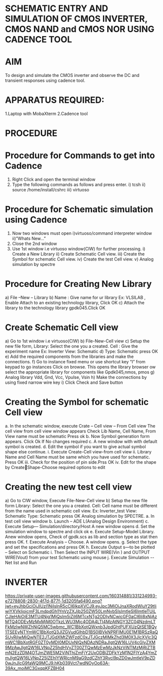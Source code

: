 # SCHEMATIC ENTRY AND SIMULATION OF CMOS INVERTER, CMOS NAND and CMOS NOR USING CADENCE TOOL                                                                                      

# AIM
To design and simulate the CMOS inverter and observe the DC and transient responses using cadence tool.

# APPARATUS REQUIRED:
 1.Laptop with MobaXterm
 2.Cadence tool

# PROCEDURE
# Procedure for Commands to get into Cadence
1. Right Click and open the terminal window
2. Type the following commands as follows and press enter. i) tcsh ii) source /home/install/cshrc iii)
virtuoso

# Procedure for Schematic simulation using Cadence
1. Now two windows must open i)virtuoso/command interpreter window ii)”Whats New…”
2. Close the 2nd window
3. Use 1st window i.e virtuoso window(CIW) for further processing. i) Create a New Library ii) Create
Schematic Cell view. iii) Create the Symbol for schematic Cell view. iv) Create the test Cell view. v)
Analog simulation by spectre

# Procedure for Creating New Library
a) File –New – Library b) Name : Give name for ur library Ex: VLSILAB , Enable Attach to an existing
technology library, Click OK c) Attach the library to the technology library gpdk045.Click OK

# Create Schematic Cell view
a) Go to 1st window i.e virtuoso(CIW) b) File-New-Cell view c) Setup the new file form, Library: Select
the one you a created. Cell : Give the experiment name Ex: Inverter View: Schematic d) Type: Schematic
press OK e) Add the required components from the libraries and make the connections. f) Go to
instance fixed menu or use shortcut key “I” from keypad to go instances Click on browse. This opens
the library browser ow select the appropriate library for components like Gpdk045,nmos, pmos g) Analog library Vdd, Gnd, Vcc, Vpulse, Vsin h) Make the connections by using fixed narrow wire key i)
Click Check and Save button

# Creating the Symbol for schematic Cell view
a. In the schematic window, execute Crate – Cell view – From Cell view The cell view from cell view
window appears Check Lib Name, Cell Name, From View name must be schematic Press ok b. Now
Symbol generation form appears. Click Ok If No changes required c. A new window with with default
symbol is created. d. Edit the symbol if you want to give actual symbol shape else continue. i. Execute
Create-Cell view-from cell view ii. Library Name and Cell Name must be same which you have used for
schematic. Press OK iii. Check for the position of pin side.Prss OK iv. Edit for the shape by CreateShape-Choose required options to edit

# Creating the new test cell view
a) Go to CIW window, Execute File-New-Cell view b) Setup the new file form Library: Select the one
you a created. Cell: Cell name must be different from the name used in schematic cell view. Ex:
Inverter_test View: Schematic Type: Schematic press OK Analog simulation by SPECTRE. a. In test cell
view window b. Launch – ADE L(Analog Design Environment) c. Execute Setup—
Simulation/directory/Host A new window opens d. Set the simulation window to spectre and click ok e.
Execute Setup-Model Library. Anew window opens, Check of gpdk.scs as lib and section type as stat
then press OK. f. Execute Analysis – Choose. A window opens. g. Select the type and set the
specifications and press OK h. Execute Output s—to be plotted – Select on Schematic i. Then Select the
INPUT WIRE(Vin ) and OUTPUT WIRE(Vout) from your test Schematic using mouse j. Execute
Simulation -- Net list and Run

# INVERTER

https://private-user-images.githubusercontent.com/160314881/331234993-e7278808-2830-4f7d-877f-1d3205fa6490.png?jwt=eyJhbGciOiJIUzI1NiIsInR5cCI6IkpXVCJ9.eyJpc3MiOiJnaXRodWIuY29tIiwiYXVkIjoicmF3LmdpdGh1YnVzZXJjb250ZW50LmNvbSIsImtleSI6ImtleTUiLCJleHAiOjE3MTU4Njg1MjQsIm5iZiI6MTcxNTg2ODIyNCwicGF0aCI6Ii8xNjAzMTQ4ODEvMzMxMjM0OTkzLWU3Mjc4ODA4LTI4MzAtNGY3ZC04NzdmLTFkMzIwNWZhNjQ5MC5wbmc_WC1BbXotQWxnb3JpdGhtPUFXUzQtSE1BQy1TSEEyNTYmWC1BbXotQ3JlZGVudGlhbD1BS0lBVkNPRFlMU0E1M1BRSzRaQSUyRjIwMjQwNTE2JTJGdXMtZWFzdC0xJTJGczMlMkZhd3M0X3JlcXVlc3QmWC1BbXotRGF0ZT0yMDI0MDUxNlQxNDAzNDRaJlgtQW16LUV4cGlyZXM9MzAwJlgtQW16LVNpZ25hdHVyZT00ZTQwMzEwMzJkNzViNTMzMjRiZTBmN2EzZDM4OTJmZWE5M2ViNThjZmFjY2UxODBiZDFkYzM1N2FlYzA4YmZmJlgtQW16LVNpZ25lZEhlYWRlcnM9aG9zdCZhY3Rvcl9pZD0wJmtleV9pZD0wJnJlcG9faWQ9MCJ9.hKb039Vct7wdNOyOo63A-39Ax_moiMC3GxqpKFZBH04
